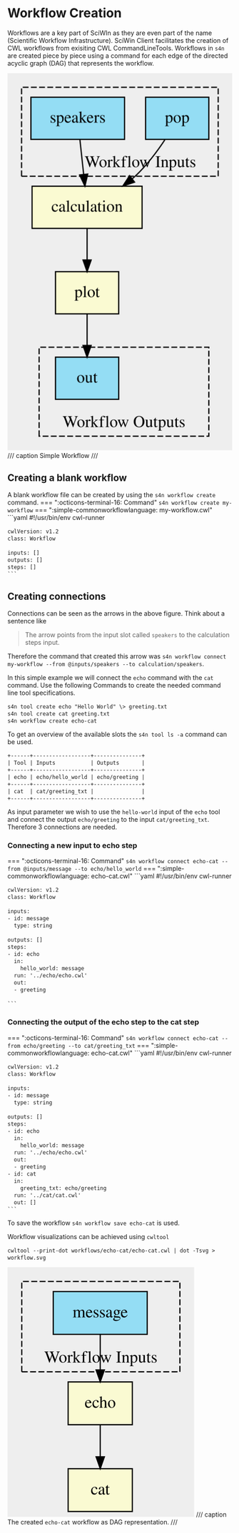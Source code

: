 # Workflow Creation
Workflows are a key part of SciWIn as they are even part of the name (Scientific Workflow Infrastructure). SciWin Client facilitates the creation of CWL workflows from exisiting CWL CommandLineTools. Workflows in `s4n` are created piece by piece using a command for each edge of the directed acyclic graph (DAG) that represents the workflow.

![Workflow](../assets/simple_workflow.svg)
/// caption
Simple Workflow 
///

## Creating a blank workflow
A blank workflow file can be created by using the `s4n workflow create` command.
=== ":octicons-terminal-16: Command"
    ```
    s4n workflow create my-workflow
    ```
=== ":simple-commonworkflowlanguage: my-workflow.cwl"
    ```yaml
    #!/usr/bin/env cwl-runner
    
    cwlVersion: v1.2
    class: Workflow
    
    inputs: []
    outputs: []
    steps: []
    ```

## Creating connections
Connections can be seen as the arrows in the above figure. Think about a sentence like 
> The arrow points from the input slot called `speakers` to the calculation steps input.

Therefore the command that created this arrow was `s4n workflow connect my-workflow --from @inputs/speakers --to calculation/speakers`.

In this simple example we will connect the `echo` command with the `cat` command. Use the following Commands to create the needed command line tool specifications.
```
s4n tool create echo "Hello World" \> greeting.txt
s4n tool create cat greeting.txt 
s4n workflow create echo-cat
```

To get an overview of the available slots the `s4n tool ls -a` command can be used.
```
+------+------------------+---------------+
| Tool | Inputs           | Outputs       |
+------+------------------+---------------+
| echo | echo/hello_world | echo/greeting |
+------+------------------+---------------+
| cat  | cat/greeting_txt |               |
+------+------------------+---------------+
```

As input parameter we wish to use the `hello-world` input of the `echo` tool and connect the output `echo/greeting` to the input `cat/greeting_txt`. Therefore 3 connections are needed.

### Connecting a new input to echo step
=== ":octicons-terminal-16: Command"
    ```
    s4n workflow connect echo-cat --from @inputs/message --to echo/hello_world
    ```
=== ":simple-commonworkflowlanguage: echo-cat.cwl"
    ```yaml
    #!/usr/bin/env cwl-runner

    cwlVersion: v1.2
    class: Workflow

    inputs:
    - id: message
      type: string

    outputs: []
    steps:
    - id: echo
      in:
        hello_world: message
      run: '../echo/echo.cwl'
      out:
      - greeting

    ```

### Connecting the output of the echo step to the cat step
=== ":octicons-terminal-16: Command"
    ```
    s4n workflow connect echo-cat --from echo/greeting --to cat/greeting_txt
    ```
=== ":simple-commonworkflowlanguage: echo-cat.cwl"
    ```yaml
    #!/usr/bin/env cwl-runner

    cwlVersion: v1.2
    class: Workflow

    inputs:
    - id: message
      type: string

    outputs: []
    steps:
    - id: echo
      in:
        hello_world: message
      run: '../echo/echo.cwl'
      out:
      - greeting
    - id: cat
      in:
        greeting_txt: echo/greeting
      run: '../cat/cat.cwl'
      out: []
    ```

To save the workflow `s4n workflow save echo-cat` is used.

Workflow visualizations can be achieved using `cwltool`
```
cwltool --print-dot workflows/echo-cat/echo-cat.cwl | dot -Tsvg > workflow.svg
```

![created workflow](../assets/workflow_01.svg)
/// caption
The created `echo-cat` workflow as DAG representation.
///